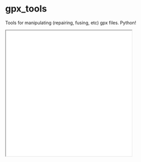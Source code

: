 # gpx_tools
Tools for manipulating (repairing, fusing, etc) gpx files. Python!

<iframe src="test/calero_fixed.html" style="width:400px; height:400px;"></iframe>
